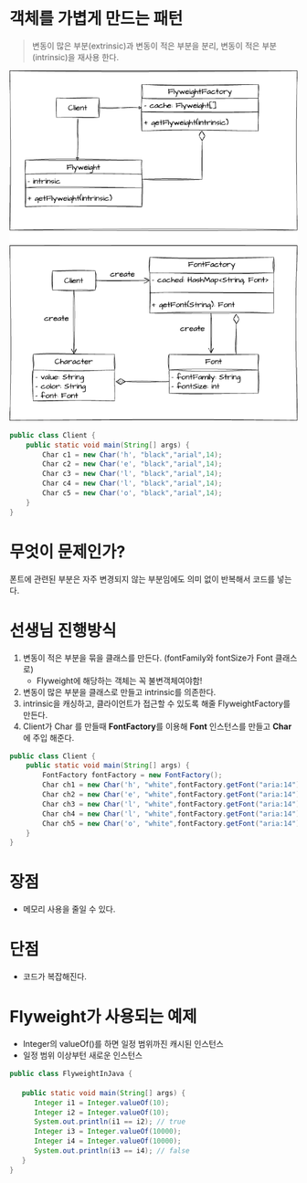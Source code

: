 # 객체를 가볍게 만드는 패턴
> 변동이 많은 부분(extrinsic)과 변동이 적은 부분을 분리, 변동이 적은 부분(intrinsic)을 재사용 한다.

![플라이웨이트 패턴 클래스 다이어그램](Flyweight.drawio.png)

```java
public class Client {
    public static void main(String[] args) {
        Char c1 = new Char('h', "black","arial",14);
        Char c2 = new Char('e', "black","arial",14);
        Char c3 = new Char('l', "black","arial",14);
        Char c4 = new Char('l', "black","arial",14);
        Char c5 = new Char('o', "black","arial",14);
    }
}
```

# 무엇이 문제인가?
폰트에 관련된 부분은 자주 변경되지 않는 부분임에도 의미 없이 반복해서 코드를 넣는다.

# 선생님 진행방식
1. 변동이 적은 부분을 묶을 클래스를 만든다. (fontFamily와 fontSize가 Font 클래스로)
    - Flyweight에 해당하는 객체는 꼭 불변객체여야함!
2. 변동이 많은 부분을 클래스로 만들고 intrinsic를 의존한다.
3. intrinsic을 캐싱하고, 클라이언트가 접근할 수 있도록 해줄 FlyweightFactory를 만든다.
4. Client가 Char 를 만들때 **FontFactory**를 이용해 **Font** 인스턴스를 만들고 **Char**에 주입 해준다.

```java
public class Client {
    public static void main(String[] args) {
        FontFactory fontFactory = new FontFactory();
        Char ch1 = new Char('h', "white",fontFactory.getFont("aria:14"));
        Char ch2 = new Char('e', "white",fontFactory.getFont("aria:14"));
        Char ch3 = new Char('l', "white",fontFactory.getFont("aria:14"));
        Char ch4 = new Char('l', "white",fontFactory.getFont("aria:14"));
        Char ch5 = new Char('o', "white",fontFactory.getFont("aria:14"));
    }
}
```

# 장점
- 메모리 사용을 줄일 수 있다.

# 단점
- 코드가 복잡해진다.

# Flyweight가 사용되는 예제

- Integer의 valueOf()를 하면 일정 범위까진 캐시된 인스턴스
- 일정 범위 이상부턴 새로운 인스턴스

```java
public class FlyweightInJava {

   public static void main(String[] args) {
      Integer i1 = Integer.valueOf(10);
      Integer i2 = Integer.valueOf(10);
      System.out.println(i1 == i2); // true
      Integer i3 = Integer.valueOf(10000);
      Integer i4 = Integer.valueOf(10000);
      System.out.println(i3 == i4); // false
   }
}
```


 